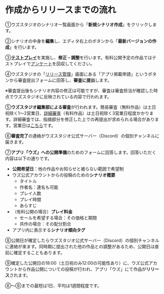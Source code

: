 # 作成からリリースまでの流れ

①ウズスタジオのシナリオ一覧画面から「**新規シナリオ作成**」をクリックします。

②シナリオの中身を**編集**し、エディタ右上のボタンから「**最新バージョンの作成**」を行います。

③[**テストプレイ**](testplay.md)を実施し、**修正・調整**を行います。有料公開予定の作品ではテストプレイで[アンケート](submit/questionnaire.md)を回収してください。

④ウズスタジオの「[リリース管理](../../../../scenariohome/release.md)」画面にある「アプリ掲載申請」というボタンから審査提出フォームに回答し、**審査に提出**します。

※審査提出後もシナリオ内容の修正は可能ですが、審査は審査担当が確認した時点でウズスタジオに反映されている内容で行われます。

⑤**ウズスタジオ編集部による審査**が行われます。簡易審査（無料作品）は土日祝除く1～2営業日、[詳細審査](submit/check.md)（有料作品）は土日祝除く3営業日程度かかります。詳細審査では、指摘部分を修正した上での再提出が求められる場合があります。営業日は[こちら](../working-day.md)です。

⑥**審査完了**の連絡がウズスタジオ公式サーバー（Discord）の個別チャンネルに届きます。

⑦**アプリ「ウズ」への公開準備**のためのフォームに回答します。回答いただく内容は以下の通りです。

* **公開希望日**：他の作品やお知らせと被らない範囲で希望制
* ウズ公式アカウントからの投稿のための**シナリオ概要**
  * タイトル
  * 作者名：連名も可能
  * プレイ人数
  * プレイ時間
  * あらすじ
* （有料公開の場合）**プレイ料金**
  * セールを希望する場合：その価格と期間
  * 共作の場合：その配分割合
* アプリ内に表示する**シナリオ傾向タグ**

⑧公開日が確定したらウズスタジオ公式サーバー（Discord）の個別チャンネルに連絡が来ます。同時期に提出された他の作品との調整があるため、公開日は直前に確定することもあります。

⑨確定した公開日の18:00（土日祝のみ12:00の可能性あり）に、ウズ公式アカウントから作品公開についての投稿が行われ、アプリ「ウズ」にて作品が**リリース**されます。

⑥～⑨までの最短は1日、平均は1週間程度です。
